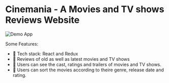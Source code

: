 # Cinemania - A Movies and TV shows Reviews Website

![Demo App](https://i.postimg.cc/fyqTJPYF/cinemania-preview.jpg)

Some Features:

- 🌟 Tech stack: React and Redux
- 🎃 Reviews of old as well as latest movies and TV shows
- 👾 Users can see the cast, ratings and trailers of movies and TV shows.
- 🚀 Users can sort the movies according to theire genre, release date and rating.
